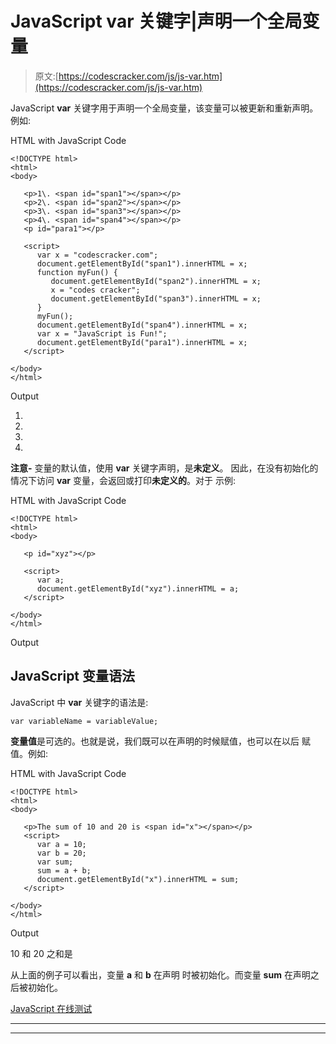 # JavaScript var 关键字|声明一个全局变量

> 原文:[https://codescracker.com/js/js-var.htm](https://codescracker.com/js/js-var.htm)

JavaScript **var** 关键字用于声明一个全局变量，该变量可以被更新和重新声明。 例如:

HTML with JavaScript Code

```
<!DOCTYPE html>
<html>
<body>

   <p>1\. <span id="span1"></span></p>
   <p>2\. <span id="span2"></span></p>
   <p>3\. <span id="span3"></span></p>
   <p>4\. <span id="span4"></span></p>
   <p id="para1"></p>

   <script>
      var x = "codescracker.com";
      document.getElementById("span1").innerHTML = x;
      function myFun() {
         document.getElementById("span2").innerHTML = x;
         x = "codes cracker";
         document.getElementById("span3").innerHTML = x;
      }
      myFun();
      document.getElementById("span4").innerHTML = x;
      var x = "JavaScript is Fun!";
      document.getElementById("para1").innerHTML = x;
   </script>

</body>
</html>
```

Output

1.

2.

3.

4.

**注意-** 变量的默认值，使用 **var** 关键字声明，是**未定义**。 因此，在没有初始化的情况下访问 **var** 变量，会返回或打印**未定义的**。对于 示例:

HTML with JavaScript Code

```
<!DOCTYPE html>
<html>
<body>

   <p id="xyz"></p>

   <script>
      var a;
      document.getElementById("xyz").innerHTML = a;
   </script>

</body>
</html>
```

Output

## JavaScript 变量语法

JavaScript 中 **var** 关键字的语法是:

```
var variableName = variableValue;
```

**变量值**是可选的。也就是说，我们既可以在声明的时候赋值，也可以在以后 赋值。例如:

HTML with JavaScript Code

```
<!DOCTYPE html>
<html>
<body>

   <p>The sum of 10 and 20 is <span id="x"></span></p>
   <script>
      var a = 10;
      var b = 20;
      var sum;
      sum = a + b;
      document.getElementById("x").innerHTML = sum;
   </script>

</body>
</html>
```

Output

10 和 20 之和是

从上面的例子可以看出，变量 **a** 和 **b** 在声明 时被初始化。而变量 **sum** 在声明之后被初始化。

[JavaScript 在线测试](/exam/showtest.php?subid=6)

* * *

* * *